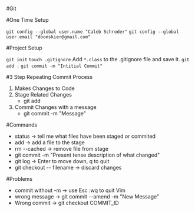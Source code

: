 #Git


#One Time Setup

 `git config --global user.name "Caleb Schroder"`
 `git config --global user.email "doomskier@gmail.com"`

 #Project Setup

`git init`
`touch .gitignore`
Add `*.class` to the .gitignore file and save it.
`git add .`
`git commit -m "Intitial Commit"`  

#3 Step Repeating Commit Process
1. Makes Changes to Code
2. Stage Related Changes
    * git add
3. Commit Changes with a message
    * git commit -m "Message"

#Commands

* status -> tell me what files have been staged or commited
* add -> add a file to the stage
* rm --cached -> remove file from stage
* git commit -m "Present tense description of what changed"
* git log -> Enter to move down, q to quit
* git checkout -- filename -> discard changes




#Problems
* commit without -m -> use Esc :wq to quit Vim
* wrong message -> git commit --amend -m "New Message"
* Wrong commit -> git checkout COMMIT_ID
